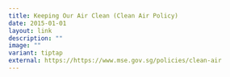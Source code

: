 ```yaml
---
title: Keeping Our Air Clean (Clean Air Policy)
date: 2015-01-01
layout: link
description: ""
image: ""
variant: tiptap
external: https://https://www.mse.gov.sg/policies/clean-air
---
```

